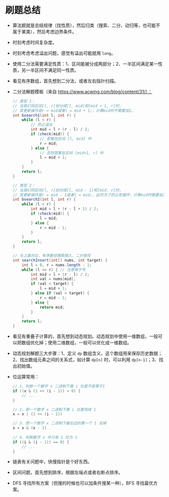 # 刷题总结

- 算法题就是总结规律（找性质），然后归类（搜索、二分、动归等，也可能不属于某类），然后考虑边界条件。

- 时刻考虑时间复杂度。

- 时刻考虑考虑溢出问题，感觉有溢出可能就用 `long`。

- 使用二分法需要满足性质：1、区间能被分成两部分；2、一半区间满足某一性质，另一半区间不满足同一性质。

- 看见有序数组，首先想到二分法，或者左右指针扫描。

- 二分法解题模板（来自 https://www.acwing.com/blog/content/31/）：

  ```java
  // 类型 1：
  // 当我们将区间[l, r]划分成[l, mid]和[mid + 1, r]时，
  // 其更新操作是r = mid或者l = mid + 1;，计算mid时不需要加1。
  int bsearch1(int l, int r) {
      while (l < r) {
          // 防止溢出
          int mid = l + (r - l) / 2;
          if (check(mid)) {
              // 答案在区间 [l, mid] 中
              r = mid;
          } else {
              // 否则答案在区间 [mid+1, r] 中
              l = mid + 1;
          }
      }
      return l;
  }
  
  // 类型 2：
  // 当我们将区间[l, r]划分成[l, mid - 1]和[mid, r]时，
  // 其更新操作是r = mid - 1或者l = mid;，此时为了防止死循环，计算mid时需要加1。
  int bsearch2(int l, int r) {
      while (l < r) {
          int mid = l + (r - l + 1) / 2;
          if (check(mid)) {
              l = mid;
          } else {
              r = mid - 1;
          }
      }
      return l;
  }
  
  // 与上面对比，有序数组搜索插入，二分查找
  int searchInsert(int[] nums, int target) {
      int l = 0, r = nums.length - 1;
      while (l <= r) { // 注意等于号
          int mid = l + (r - l) / 2;
          int val = nums[mid];
          if (val < target) {
              l = mid + 1;
          } else if (val > target) {
              r = mid - 1;
          } else {
              return mid;
          }
      }
      return l;
  }
  ```

- 看见有重叠子计算的，首先想到动态规划。动态规划中使用一维数组，一般可以把数组优化掉；使用二维数组，一般可以优化成一维数组。 

- 动态规划解题三大步骤：1、定义 `dp` 数组含义，这个数组用来保存历史数据；2、找出数组元素之间的关系式，如计算 `dp[n]` 时，可以利用 `dp[n-1]`；3、找出初始值。 

- 位运算常用：

  ```java
  // 1、判断一个数字 x 二进制下第 i 位是不是等于1
  if ((x & (1 << (i - 1)) > 0) {
      // ...
  }
  
  // 2、把一个数字 x 二进制下第 i 位更改成 1
  x = x | (1 << (i - 1))
  
  // 3、把一个数字 x 二进制下最右边的第一个 1 去掉
  x = x & (x - 1)
      
  // 4、判断数字 x 中只有 1 位为 1
  if ((i & (i - 1)) == 0) {
      // ...
  }
  ```
  
- 链表有关问题中，快慢指针是个好东西。

- 区间问题，首先想到排序，根据左端点或者右断点排序。

- DFS 寻找所有方案（但搜的时候也可以加条件搜某一种），BFS 寻找最优方案。